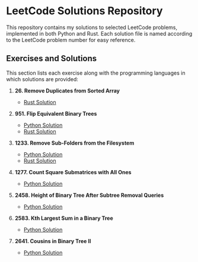 # LeetCode Solutions Repository

This repository contains my solutions to selected LeetCode problems, implemented in both Python and Rust. Each solution file is named according to the LeetCode problem number for easy reference.

## Exercises and Solutions

This section lists each exercise along with the programming languages in which solutions are provided:

1. **26. Remove Duplicates from Sorted Array**
   - [Rust Solution](rust/26.rs)

7. **951. Flip Equivalent Binary Trees**
   - [Python Solution](python3/951.py)
   - [Rust Solution](rust/951.rs)

2. **1233. Remove Sub-Folders from the Filesystem**
   - [Python Solution](python3/1233.py)
   - [Rust Solution](rust/1233.rs)

3. **1277. Count Square Submatrices with All Ones**
   - [Python Solution](python3/1277.py)

4. **2458. Height of Binary Tree After Subtree Removal Queries**
   - [Python Solution](python3/2458.py)

5. **2583. Kth Largest Sum in a Binary Tree**
   - [Python Solution](python3/2583.py)

6. **2641. Cousins in Binary Tree II**
   - [Python Solution](python3/2641.py)

